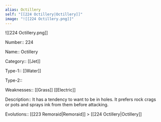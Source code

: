 ```yaml
---
alias: Octillery
self: "[[224 Octillery|Octillery]]"
image: "![[224 Octillery.png]]"
---
```


![[224 Octillery.png]]


Number:: 224

Name:: Octillery

Category:: [[Jet]]

Type-1:: [[Water]]

Type-2:: 

Weaknesses:: [[Grass]] [[Electric]]

Description:: It has a tendency to want to be in holes. It prefers rock crags or pots and sprays ink from them before attacking.

Evolutions:: [[223 Remoraid|Remoraid]] > [[224 Octillery|Octillery]]
